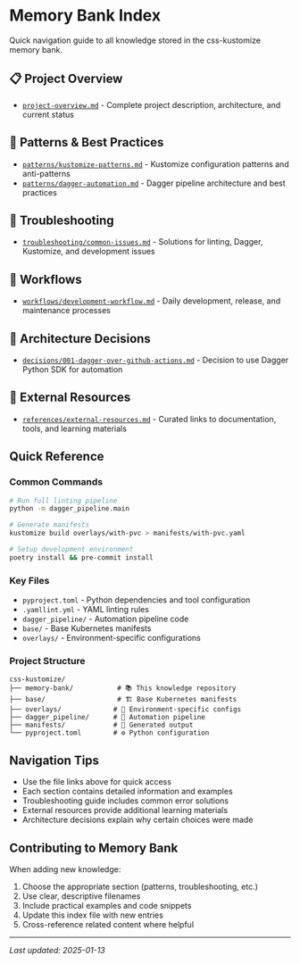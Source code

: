 # Memory Bank Index

Quick navigation guide to all knowledge stored in the css-kustomize memory bank.

## 📋 Project Overview

- [`project-overview.md`](project-overview.md) - Complete project description, architecture, and current status

## 🎯 Patterns & Best Practices

- [`patterns/kustomize-patterns.md`](patterns/kustomize-patterns.md) - Kustomize configuration patterns and anti-patterns
- [`patterns/dagger-automation.md`](patterns/dagger-automation.md) - Dagger pipeline architecture and best practices

## 🔧 Troubleshooting

- [`troubleshooting/common-issues.md`](troubleshooting/common-issues.md) - Solutions for linting, Dagger, Kustomize, and development issues

## 🔄 Workflows

- [`workflows/development-workflow.md`](workflows/development-workflow.md) - Daily development, release, and maintenance processes

## 📝 Architecture Decisions

- [`decisions/001-dagger-over-github-actions.md`](decisions/001-dagger-over-github-actions.md) - Decision to use Dagger Python SDK for automation

## 🔗 External Resources

- [`references/external-resources.md`](references/external-resources.md) - Curated links to documentation, tools, and learning materials

## Quick Reference

### Common Commands

```bash
# Run full linting pipeline
python -m dagger_pipeline.main

# Generate manifests
kustomize build overlays/with-pvc > manifests/with-pvc.yaml

# Setup development environment
poetry install && pre-commit install
```

### Key Files

- `pyproject.toml` - Python dependencies and tool configuration
- `.yamllint.yml` - YAML linting rules
- `dagger_pipeline/` - Automation pipeline code
- `base/` - Base Kubernetes manifests
- `overlays/` - Environment-specific configurations

### Project Structure

```
css-kustomize/
├── memory-bank/           # 📚 This knowledge repository
├── base/                  # 🏗️ Base Kubernetes manifests
├── overlays/             # 🎯 Environment-specific configs
├── dagger_pipeline/      # 🔄 Automation pipeline
├── manifests/            # 📄 Generated output
└── pyproject.toml        # ⚙️ Python configuration
```

## Navigation Tips

- Use the file links above for quick access
- Each section contains detailed information and examples
- Troubleshooting guide includes common error solutions
- External resources provide additional learning materials
- Architecture decisions explain why certain choices were made

## Contributing to Memory Bank

When adding new knowledge:

1. Choose the appropriate section (patterns, troubleshooting, etc.)
1. Use clear, descriptive filenames
1. Include practical examples and code snippets
1. Update this index file with new entries
1. Cross-reference related content where helpful

______________________________________________________________________

*Last updated: 2025-01-13*
